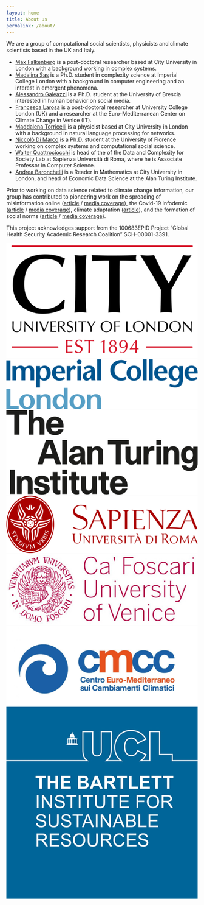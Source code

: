 ```yaml
---
layout: home
title: About us
permalink: /about/
---
```



We are a group of computational social scientists, physicists and climate scientists based in the UK and Italy.



- [Max Falkenberg](https://twitter.com/MaxFalken) is a post-doctoral researcher based at City University in London with a background working in complex systems.
- [Madalina Sas](https://mis.pm) is a Ph.D. student in complexity science at Imperial College London with a background in computer engineering and an interest in emergent phenomena.
- [Alessandro Galeazzi](https://scholar.google.com/citations?user=LGWBII4AAAAJ&hl) is a Ph.D. student at the University of Brescia interested in human behavior on social media.
- [Francesca Larosa](https://scholar.google.com/citations?user=89qTlnEAAAAJ&hl=it&oi=ao) is a post-doctoral researcher at University College London (UK) and a researcher at the Euro-Mediterranean Center on Climate Change in Venice (IT).
- [Maddalena Torricelli](https://scholar.google.com/citations?user=tIdKNm0AAAAJ&hl=it) is a physicist based at City University in London with a background in natural language processing for networks.
- [Niccolò Di Marco](https://twitter.com/Nicco84394204) is a Ph.D. student at the University of Florence working on complex systems and computational social science.
- [Walter Quattrociocchi](https://sites.google.com/view/walterquattrociocchi/home) is head of the of the Data and Complexity for Society Lab at Sapienza Università di Roma, where he is Associate Professor in Computer Science.
- [Andrea Baronchelli](https://www.andreabaronchelli.com/) is a Reader in Mathematics at City University in London, and head of Economic Data Science at the Alan Turing Institute.

Prior to working on data science related to climate change information, our group has contributed to pioneering work on the spreading of misinformation online ([article](https://www.pnas.org/content/113/3/554) / [media coverage](https://pnas.altmetric.com/details/4951559)), the Covid-19 infodemic ([article](https://doi.org/10.1038/s41598-020-73510-5) / [media coverage](https://nature.altmetric.com/details/91846881)), climate adaptation ([article](https://iopscience.iop.org/article/10.1088/1748-9326/ab304d)), and the formation of social norms ([article](https://www.science.org/doi/abs/10.1126/science.aas8827) / [media coverage](https://www.scientificamerican.com/article/the-25-revolution-how-big-does-a-minority-have-to-be-to-reshape-society/)).

This project acknowledges support from the 100683EPID Project “Global Health Security Academic Research Coalition” SCH-00001-3391.

<div class="flexi flexi-7">
<div><img src="/assets/img/city-uni.jpg"></div>
<div><img src="/assets/img/imperial.png"></div>
<div><img src="/assets/img/turing.jpg"></div>
<div><img src="/assets/img/sapienza.png"></div>
<div><img src="/assets/img/cafoscari.jpg"></div>
<div><img src="/assets/img/CMCCorizzontaleCOL.jpg"></div>
<div><img src="/assets/img/ISR_UCL.jpg"></div>
</div>

